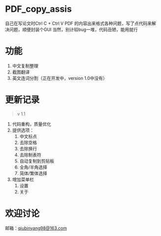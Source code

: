 # PDF_copy_assis
自己在写论文时Ctrl C + Ctrl V  PDF 的内容出来格式各种问题，写了点代码来解决问题，顺便封装个GUI
当然，别计较bug一堆，代码丑陋，能用就行

# 功能
1. 中文复制整理
2. 截图翻译
3. 英文连词分割（正在开发中，version 1.0中没有）


# 更新记录
>v 1.1
1. 代码重构，质量优化
2. 提供选项：
    1. 中文标点
    2. 去除空格
    3. 去除换行
    4. 去除制表符
    5. 自动复制到剪贴板
    6. 全角/半角选择
    7. 简体/繁体选择
3. 增加菜单栏
    1. 设置
    2. 关于

# 欢迎讨论
邮箱：qiubinyang98@163.com